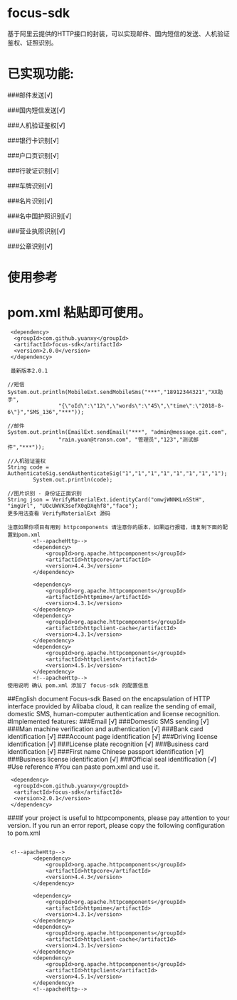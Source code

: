 # focus-sdk
基于阿里云提供的HTTP接口的封装，可以实现邮件、国内短信的发送、人机验证鉴权、证照识别。

# 已实现功能:

###邮件发送[√]

###国内短信发送[√]

###人机验证鉴权[√]

###银行卡识别[√]

###户口页识别[√]

###行驶证识别[√]

###车牌识别[√]

###名片识别[√]

###名中国护照识别[√]

###营业执照识别[√]

###公章识别[√]


# 使用参考

# pom.xml 粘贴即可使用。
```
 <dependency>
  <groupId>com.github.yuanxy</groupId>
  <artifactId>focus-sdk</artifactId>
  <version>2.0.0</version>
 </dependency>
 
 最新版本2.0.1
 ```
```
//短信
System.out.println(MobileExt.sendMobileSms("***","18912344321","XX助手",
                "{\"oId\":\"12\",\"words\":\"45\",\"time\":\"2018-8-6\"}","SMS_136","***"));
                
//邮件
System.out.println(EmailExt.sendEmail("***", "admin@message.git.com",
                "rain.yuan@transn.com", "管理员","123","测试邮件","***"));
                
//人机验证鉴权              
String code = AuthenticateSig.sendAuthenticateSig("1","1","1","1","1","1","1","1");
        System.out.println(code); 

//图片识别 - 身份证正面识别
String json = VerifyMaterialExt.identityCard("omwjWNNKLnSStH", "imgUrl", "UOcUWVK3sefX0qDXqhf8","face");
更多用法查看 VerifyMaterialExt 源码
```

```
注意如果你项目有用到 httpcomponents 请注意你的版本，如果运行报错，请复制下面的配置到pom.xml
        <!--apacheHttp-->
        <dependency>
            <groupId>org.apache.httpcomponents</groupId>
            <artifactId>httpcore</artifactId>
            <version>4.4.3</version>
        </dependency>

        <dependency>
            <groupId>org.apache.httpcomponents</groupId>
            <artifactId>httpmime</artifactId>
            <version>4.3.1</version>
        </dependency>
        <dependency>
            <groupId>org.apache.httpcomponents</groupId>
            <artifactId>httpclient-cache</artifactId>
            <version>4.3.1</version>
        </dependency>
        <dependency>
            <groupId>org.apache.httpcomponents</groupId>
            <artifactId>httpclient</artifactId>
            <version>4.5.1</version>
        </dependency>
        <!--apacheHttp-->
使用说明 确认 pom.xml 添加了 focus-sdk 的配置信息
```
##English document
Focus-sdk
Based on the encapsulation of HTTP interface provided by Alibaba cloud, it can realize the sending of email, domestic SMS, human-computer authentication and license recognition.
#Implemented features:
###Email [√]
###Domestic SMS sending [√]
###Man machine verification and authentication [√]
###Bank card identification [√]
###Account page identification [√]
###Driving license identification [√]
###License plate recognition [√]
###Business card identification [√]
###First name Chinese passport identification [√]
###Business license identification [√]
###Official seal identification [√]
#Use reference
#You can paste pom.xml and use it.
```$xslt
 <dependency>
  <groupId>com.github.yuanxy</groupId>
  <artifactId>focus-sdk</artifactId>
  <version>2.0.1</version>
 </dependency>

```

###If your project is useful to httpcomponents, please pay attention to your version. If you run an error report, please copy the following configuration to pom.xml

```$xslt

 <!--apacheHttp-->
        <dependency>
            <groupId>org.apache.httpcomponents</groupId>
            <artifactId>httpcore</artifactId>
            <version>4.4.3</version>
        </dependency>

        <dependency>
            <groupId>org.apache.httpcomponents</groupId>
            <artifactId>httpmime</artifactId>
            <version>4.3.1</version>
        </dependency>
        <dependency>
            <groupId>org.apache.httpcomponents</groupId>
            <artifactId>httpclient-cache</artifactId>
            <version>4.3.1</version>
        </dependency>
        <dependency>
            <groupId>org.apache.httpcomponents</groupId>
            <artifactId>httpclient</artifactId>
            <version>4.5.1</version>
        </dependency>
        <!--apacheHttp-->

```
